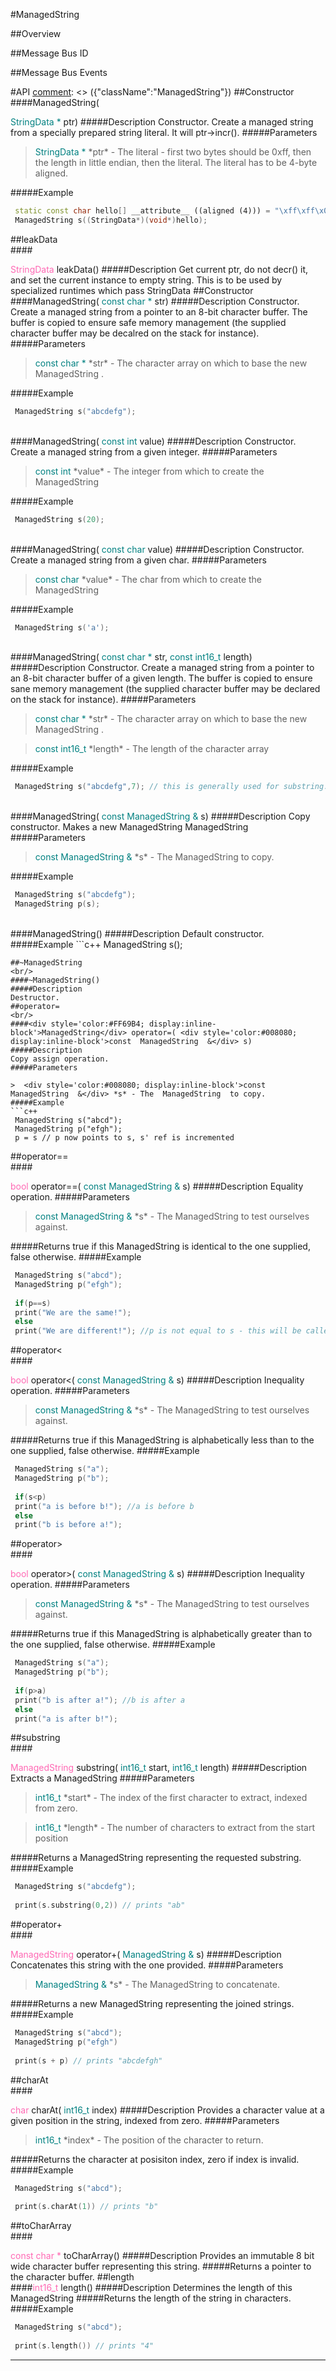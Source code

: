 #ManagedString

##Overview

##Message Bus ID

##Message Bus Events

#API
[comment]: <> ({"className":"ManagedString"})
##Constructor
<br/>
####ManagedString( <div style='color:#008080; display:inline-block'>StringData  *</div> ptr)
#####Description
Constructor. Create a managed string from a specially prepared string literal. It will ptr->incr().
#####Parameters

>  <div style='color:#008080; display:inline-block'>StringData  *</div> *ptr* - The literal - first two bytes should be 0xff, then the length in little endian, then the literal. The literal has to be 4-byte aligned.
#####Example
```c++
 static const char hello[] __attribute__ ((aligned (4))) = "\xff\xff\x05\x00" "Hello"; 
 ManagedString s((StringData*)(void*)hello); 

```
##leakData
<br/>
####<div style='color:#FF69B4; display:inline-block'>StringData</div> leakData()
#####Description
Get current ptr, do not decr() it, and set the current instance to empty string. This is to be used by specialized runtimes which pass  StringData
##Constructor
<br/>
####ManagedString( <div style='color:#008080; display:inline-block'>const char *</div> str)
#####Description
Constructor. Create a managed string from a pointer to an 8-bit character buffer. The buffer is copied to ensure safe memory management (the supplied character buffer may be decalred on the stack for instance).
#####Parameters

>  <div style='color:#008080; display:inline-block'>const char *</div> *str* - The character array on which to base the new  ManagedString .
#####Example
```c++
 ManagedString s("abcdefg"); 

```
<br/>
####ManagedString( <div style='color:#008080; display:inline-block'>const int</div> value)
#####Description
Constructor. Create a managed string from a given integer.
#####Parameters

>  <div style='color:#008080; display:inline-block'>const int</div> *value* - The integer from which to create the  ManagedString
#####Example
```c++
 ManagedString s(20); 

```
<br/>
####ManagedString( <div style='color:#008080; display:inline-block'>const char</div> value)
#####Description
Constructor. Create a managed string from a given char.
#####Parameters

>  <div style='color:#008080; display:inline-block'>const char</div> *value* - The char from which to create the  ManagedString
#####Example
```c++
 ManagedString s('a'); 

```
<br/>
####ManagedString( <div style='color:#008080; display:inline-block'>const char *</div> str,  <div style='color:#008080; display:inline-block'>const int16_t</div> length)
#####Description
Constructor. Create a managed string from a pointer to an 8-bit character buffer of a given length. The buffer is copied to ensure sane memory management (the supplied character buffer may be declared on the stack for instance).
#####Parameters

>  <div style='color:#008080; display:inline-block'>const char *</div> *str* - The character array on which to base the new  ManagedString . 

>  <div style='color:#008080; display:inline-block'>const int16_t</div> *length* - The length of the character array
#####Example
```c++
 ManagedString s("abcdefg",7); // this is generally used for substring... why not use a normal char * constructor? 

```
<br/>
####ManagedString( <div style='color:#008080; display:inline-block'>const  ManagedString  &</div> s)
#####Description
Copy constructor. Makes a new  ManagedString ManagedString
#####Parameters

>  <div style='color:#008080; display:inline-block'>const  ManagedString  &</div> *s* - The  ManagedString  to copy.
#####Example
```c++
 ManagedString s("abcdefg"); 
 ManagedString p(s); 

```
<br/>
####ManagedString()
#####Description
Default constructor.
#####Example
```c++
 ManagedString s(); 

```
##~ManagedString
<br/>
####~ManagedString()
#####Description
Destructor.
##operator=
<br/>
####<div style='color:#FF69B4; display:inline-block'>ManagedString</div> operator=( <div style='color:#008080; display:inline-block'>const  ManagedString  &</div> s)
#####Description
Copy assign operation.
#####Parameters

>  <div style='color:#008080; display:inline-block'>const  ManagedString  &</div> *s* - The  ManagedString  to copy.
#####Example
```c++
 ManagedString s("abcd"); 
 ManagedString p("efgh"); 
 p = s // p now points to s, s' ref is incremented 

```
##operator==
<br/>
####<div style='color:#FF69B4; display:inline-block'>bool</div> operator==( <div style='color:#008080; display:inline-block'>const  ManagedString  &</div> s)
#####Description
Equality operation.
#####Parameters

>  <div style='color:#008080; display:inline-block'>const  ManagedString  &</div> *s* - The  ManagedString  to test ourselves against. 
#####Returns
true if this  ManagedString  is identical to the one supplied, false otherwise.
#####Example
```c++
 ManagedString s("abcd"); 
 ManagedString p("efgh"); 
 
 if(p==s) 
 print("We are the same!"); 
 else 
 print("We are different!"); //p is not equal to s - this will be called 

```
##operator<
<br/>
####<div style='color:#FF69B4; display:inline-block'>bool</div> operator<( <div style='color:#008080; display:inline-block'>const  ManagedString  &</div> s)
#####Description
Inequality operation.
#####Parameters

>  <div style='color:#008080; display:inline-block'>const  ManagedString  &</div> *s* - The  ManagedString  to test ourselves against. 
#####Returns
true if this  ManagedString  is alphabetically less than to the one supplied, false otherwise.
#####Example
```c++
 ManagedString s("a"); 
 ManagedString p("b"); 
 
 if(s<p) 
 print("a is before b!"); //a is before b 
 else 
 print("b is before a!"); 

```
##operator>
<br/>
####<div style='color:#FF69B4; display:inline-block'>bool</div> operator>( <div style='color:#008080; display:inline-block'>const  ManagedString  &</div> s)
#####Description
Inequality operation.
#####Parameters

>  <div style='color:#008080; display:inline-block'>const  ManagedString  &</div> *s* - The  ManagedString  to test ourselves against. 
#####Returns
true if this  ManagedString  is alphabetically greater than to the one supplied, false otherwise.
#####Example
```c++
 ManagedString s("a"); 
 ManagedString p("b"); 
 
 if(p>a) 
 print("b is after a!"); //b is after a 
 else 
 print("a is after b!"); 

```
##substring
<br/>
####<div style='color:#FF69B4; display:inline-block'>ManagedString</div> substring( <div style='color:#008080; display:inline-block'>int16_t</div> start,  <div style='color:#008080; display:inline-block'>int16_t</div> length)
#####Description
Extracts a  ManagedString
#####Parameters

>  <div style='color:#008080; display:inline-block'>int16_t</div> *start* - The index of the first character to extract, indexed from zero. 

>  <div style='color:#008080; display:inline-block'>int16_t</div> *length* - The number of characters to extract from the start position 
#####Returns
a  ManagedString  representing the requested substring.
#####Example
```c++
 ManagedString s("abcdefg"); 
 
 print(s.substring(0,2)) // prints "ab" 

```
##operator+
<br/>
####<div style='color:#FF69B4; display:inline-block'>ManagedString</div> operator+( <div style='color:#008080; display:inline-block'>ManagedString  &</div> s)
#####Description
Concatenates this string with the one provided.
#####Parameters

>  <div style='color:#008080; display:inline-block'>ManagedString  &</div> *s* - The  ManagedString  to concatenate. 
#####Returns
a new  ManagedString  representing the joined strings.
#####Example
```c++
 ManagedString s("abcd"); 
 ManagedString p("efgh") 
 
 print(s + p) // prints "abcdefgh" 

```
##charAt
<br/>
####<div style='color:#FF69B4; display:inline-block'>char</div> charAt( <div style='color:#008080; display:inline-block'>int16_t</div> index)
#####Description
Provides a character value at a given position in the string, indexed from zero.
#####Parameters

>  <div style='color:#008080; display:inline-block'>int16_t</div> *index* - The position of the character to return. 
#####Returns
the character at posisiton index, zero if index is invalid.
#####Example
```c++
 ManagedString s("abcd"); 
 
 print(s.charAt(1)) // prints "b" 

```
##toCharArray
<br/>
####<div style='color:#FF69B4; display:inline-block'>const char *</div> toCharArray()
#####Description
Provides an immutable 8 bit wide character buffer representing this string.
#####Returns
a pointer to the character buffer. 
##length
<br/>
####<div style='color:#FF69B4; display:inline-block'>int16_t</div> length()
#####Description
Determines the length of this  ManagedString
#####Returns
the length of the string in characters.
#####Example
```c++
 ManagedString s("abcd"); 
 
 print(s.length()) // prints "4" 

```
____
[comment]: <> ({"end":"ManagedString"})
